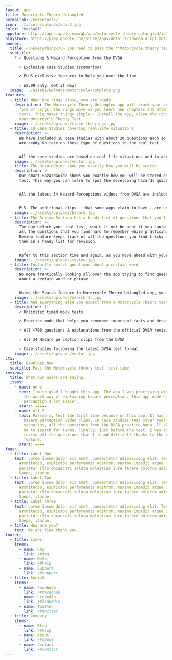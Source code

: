 ```yaml
---
layout: app
title: Motorcycle Theory Untangled
permalink: /motorcycle/
icon: ../assets/uploads/adi-2.jpg
color: "#ce6a8f"
appstore: https://apps.apple.com/gb/app/motorcycle-theory-untangled/id1537956813
playstore: https://play.google.com/store/apps/details?id=com.dripl.motorcycle
banner:
  title: <u>Everything</u> you need to pass the **Motorcycle theory test** in *2021*
  subtitle: |-
    * ✓ Questions & Hazard Perception from the DVSA

      ✓ Exclusive Case Studies (scenarios)

      ✓ PLUS exclusive features to help you over the line

      ✓ £2.99 only. Get it Now!
  image: ../assets/uploads/motorcycle-complete.png
features:
  - title: When the rings close, you are ready
    description: The Motorcycle Theory Untangled app will track your progress in
      form of rings. The rings move as you learn new chapters and attempt mock
      tests. This makes things simple - Install the app, close the rings, pass
      your Motorcycle Theory Test.
    image: ../assets/uploads/close-the-rings.jpg
  - title: 10 Case Studies covering real-life situations
    description: >-
      We have included 10 case studies with about 20 questions each so that you
      are ready to take on these type of questions in the real test.


      All the case studies are based on real-life situations and in accordance with the latest DVSA test format.
    image: ../assets/uploads/vector.jpg
  - title: The HazardGuide show you exactly how you will be scored
    description: >-
      Our smart HazardGuide shows you exactly how you will be scored on the real
      test. This way you can learn to spot the developing hazards quickly.


      All the latest 34 Hazard Perceptions videos from DVSA are included in the Motorcycle Theory Untangled app.


      P.S. The additional clips - that some apps claim to have - are unofficial and often not up to date.
    image: ../assets/uploads/hazard.jpg
  - title: The Review Section has a handy list of questions that you find tricky
    description: >-
      The day before your real test, would it not be neat if you could revise
      all the questions that you find hard to remember while practising? The
      Review feature keeps track of all the questions you find tricky and stores
      them in a handy list for revision.


      Refer to this section time and again, as you move ahead with your practice, to get the best results.
    image: ../assets/uploads/review.jpg
  - title: Instantly search questions about a certain word
    description: >-
      No more frantically looking all over the app trying to find questions
      about a certain word or phrase.


      Using the Search feature in Motorcycle Theory Untangled app, you can type a word and you will get a list of questions relevant to that term.
    image: ../assets/uploads/search-1-.jpg
  - title: And everything else you expect from a Motorcycle Theory test app
    description: |-
      ✓ Unlimited timed mock tests

      ✓ Practice mode that helps you remember important facts and details

      ✓ All ~700 questions & explanations from the official DVSA revision bank

      ✓ All 34 Hazard perception clips from the DVSA

      ✓ Case studies following the latest DVSA test format
    image: ../assets/uploads/vector.jpg
cta:
  title: Download Now
  subtitle: Pass the Motorcycle theory test first time
reviews:
  title: What our users are saying...
  items:
    - name: Anne
      text: I'm so glad I bought this app. The app I was practising with before had
        the worst way of explaining hazard perception. This app made hazard
        perception a lot easier.
      stars: ★★★★★
    - name: Ali Z
      text: Passed my test the first time because of this app. It has all 34 DVSA
        hazard perception video clips, 10 case studies that cover real-life
        scenarios, all the questions from the DVSA practice bank. It also allows
        me to search for terms. Finally, just before the test, I was able to
        revise all the questions that I found difficult thanks to the review
        feature.
      stars: ★★★★
faqs:
  - title: Label One
    text: Lorem ipsum dolor sit amet, consectetur adipisicing elit. Tenetur,
      architecto, explicabo perferendis nostrum, maxime impedit atque odit sunt
      pariatur illo obcaecati soluta molestias iure facere dolorum adipisci eum?
      Saepe, itaque.
  - title: Label Two
    text: Lorem ipsum dolor sit amet, consectetur adipisicing elit. Tenetur,
      architecto, explicabo perferendis nostrum, maxime impedit atque odit sunt
      pariatur illo obcaecati soluta molestias iure facere dolorum adipisci eum?
      Saepe, itaque.
  - title: Label Three
    text: Lorem ipsum dolor sit amet, consectetur adipisicing elit. Tenetur,
      architecto, explicabo perferendis nostrum, maxime impedit atque odit sunt
      pariatur illo obcaecati soluta molestias iure facere dolorum adipisci eum?
      Saepe, itaque.
  - title: How are you?
    text: We are fine thank you.
footer:
  - title: Links
    items:
      - name: FAQ
        link: /#faq
      - name: Help
        link: /#help
      - name: Support
        link: /#support
  - title: Social
    items:
      - name: Facebook
        link: /#facebook
      - name: LinkedIn
        link: /#linkedin
      - name: Twitter
        link: /#twitter
  - title: Company
    items:
      - name: Blog
        link: /#blog
      - name: About
        link: /#about
      - name: Contact
        link: /#contact
---
```

